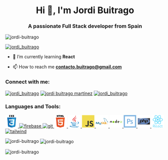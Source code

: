 <h1 align="center">Hi 👋, I'm Jordi Buitrago</h1>
<h3 align="center">A passionate Full Stack developer from Spain</h3>

<p align="left"> <img src="https://komarev.com/ghpvc/?username=jordi-buitrago&label=Profile%20views&color=0e75b6&style=flat" alt="jordi-buitrago" /> </p>

<p align="left"> <a href="https://twitter.com/jordi_buitrago" target="blank"><img src="https://img.shields.io/twitter/follow/jordi_buitrago?logo=twitter&style=for-the-badge" alt="jordi_buitrago" /></a> </p>

- 🌱 I’m currently learning **React**

- 📫 How to reach me **contacto.buitrago@gmail.com**

<h3 align="left">Connect with me:</h3>
<p align="left">
<a href="https://twitter.com/jordi_buitrago" target="blank"><img align="center" src="https://raw.githubusercontent.com/rahuldkjain/github-profile-readme-generator/master/src/images/icons/Social/twitter.svg" alt="jordi_buitrago" height="30" width="40" /></a>
<a href="https://linkedin.com/in/jordi buitrago martínez" target="blank"><img align="center" src="https://raw.githubusercontent.com/rahuldkjain/github-profile-readme-generator/master/src/images/icons/Social/linked-in-alt.svg" alt="jordi buitrago martínez" height="30" width="40" /></a>
<a href="https://instagram.com/jordi_buitrago" target="blank"><img align="center" src="https://raw.githubusercontent.com/rahuldkjain/github-profile-readme-generator/master/src/images/icons/Social/instagram.svg" alt="jordi_buitrago" height="30" width="40" /></a>
</p>

<h3 align="left">Languages and Tools:</h3>
<p align="left"> <a href="https://www.w3schools.com/css/" target="_blank" rel="noreferrer"> <img src="https://raw.githubusercontent.com/devicons/devicon/master/icons/css3/css3-original-wordmark.svg" alt="css3" width="40" height="40"/> </a> <a href="https://firebase.google.com/" target="_blank" rel="noreferrer"> <img src="https://www.vectorlogo.zone/logos/firebase/firebase-icon.svg" alt="firebase" width="40" height="40"/> </a> <a href="https://git-scm.com/" target="_blank" rel="noreferrer"> <img src="https://www.vectorlogo.zone/logos/git-scm/git-scm-icon.svg" alt="git" width="40" height="40"/> </a> <a href="https://www.w3.org/html/" target="_blank" rel="noreferrer"> <img src="https://raw.githubusercontent.com/devicons/devicon/master/icons/html5/html5-original-wordmark.svg" alt="html5" width="40" height="40"/> </a> <a href="https://www.java.com" target="_blank" rel="noreferrer"> <img src="https://raw.githubusercontent.com/devicons/devicon/master/icons/java/java-original.svg" alt="java" width="40" height="40"/> </a> <a href="https://developer.mozilla.org/en-US/docs/Web/JavaScript" target="_blank" rel="noreferrer"> <img src="https://raw.githubusercontent.com/devicons/devicon/master/icons/javascript/javascript-original.svg" alt="javascript" width="40" height="40"/> </a> <a href="https://www.mysql.com/" target="_blank" rel="noreferrer"> <img src="https://raw.githubusercontent.com/devicons/devicon/master/icons/mysql/mysql-original-wordmark.svg" alt="mysql" width="40" height="40"/> </a> <a href="https://nodejs.org" target="_blank" rel="noreferrer"> <img src="https://raw.githubusercontent.com/devicons/devicon/master/icons/nodejs/nodejs-original-wordmark.svg" alt="nodejs" width="40" height="40"/> </a> <a href="https://www.photoshop.com/en" target="_blank" rel="noreferrer"> <img src="https://raw.githubusercontent.com/devicons/devicon/master/icons/photoshop/photoshop-line.svg" alt="photoshop" width="40" height="40"/> </a> <a href="https://www.php.net" target="_blank" rel="noreferrer"> <img src="https://raw.githubusercontent.com/devicons/devicon/master/icons/php/php-original.svg" alt="php" width="40" height="40"/> </a> <a href="https://reactjs.org/" target="_blank" rel="noreferrer"> <img src="https://raw.githubusercontent.com/devicons/devicon/master/icons/react/react-original-wordmark.svg" alt="react" width="40" height="40"/> </a> <a href="https://tailwindcss.com/" target="_blank" rel="noreferrer"> <img src="https://www.vectorlogo.zone/logos/tailwindcss/tailwindcss-icon.svg" alt="tailwind" width="40" height="40"/> </a> </p>

<p><img align="left" src="https://github-readme-stats.vercel.app/api/top-langs?username=jordi-buitrago&show_icons=true&locale=en&layout=compact" alt="jordi-buitrago" /></p>

<p>&nbsp;<img align="center" src="https://github-readme-stats.vercel.app/api?username=jordi-buitrago&show_icons=true&locale=en" alt="jordi-buitrago" /></p>

<p><img align="center" src="https://github-readme-streak-stats.herokuapp.com/?user=jordi-buitrago&" alt="jordi-buitrago" /></p>
